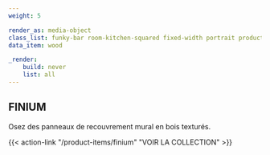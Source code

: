 ```yaml
---
weight: 5

render_as: media-object
class_list: funky-bar room-kitchen-squared fixed-width portrait product-item
data_item: wood

_render:
    build: never
    list: all
---
```


## FINIUM

Osez des panneaux de recouvrement mural en bois texturés.

{{< action-link "/product-items/finium" "VOIR LA COLLECTION" >}}
